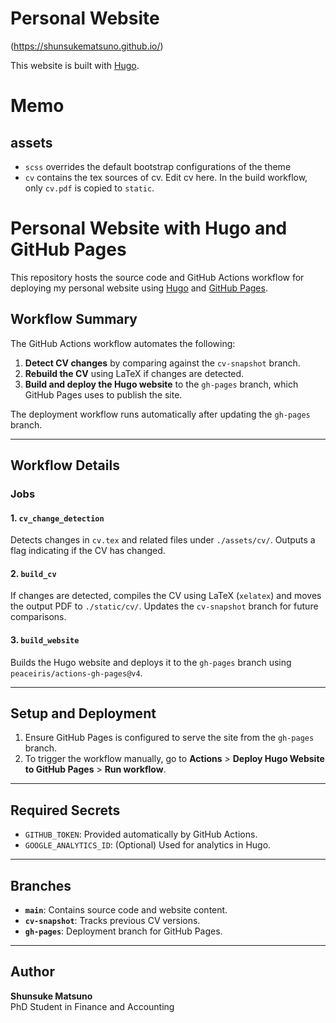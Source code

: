 # Personal Website
(https://shunsukematsuno.github.io/)

This website is built with [Hugo](https://gohugo.io/).


# Memo
## assets
- `scss` overrides the default bootstrap configurations of the theme
- `cv` contains the tex sources of cv. Edit cv here. In the build workflow, only `cv.pdf` is copied to `static`.


# Personal Website with Hugo and GitHub Pages

This repository hosts the source code and GitHub Actions workflow for deploying my personal website using [Hugo](https://gohugo.io/) and [GitHub Pages](https://pages.github.com/).

## Workflow Summary

The GitHub Actions workflow automates the following:
1. **Detect CV changes** by comparing against the `cv-snapshot` branch.
2. **Rebuild the CV** using LaTeX if changes are detected.
3. **Build and deploy the Hugo website** to the `gh-pages` branch, which GitHub Pages uses to publish the site.

The deployment workflow runs automatically after updating the `gh-pages` branch.

---

## Workflow Details

### Jobs

#### **1. `cv_change_detection`**
Detects changes in `cv.tex` and related files under `./assets/cv/`. Outputs a flag indicating if the CV has changed.

#### **2. `build_cv`**
If changes are detected, compiles the CV using LaTeX (`xelatex`) and moves the output PDF to `./static/cv/`. Updates the `cv-snapshot` branch for future comparisons.

#### **3. `build_website`**
Builds the Hugo website and deploys it to the `gh-pages` branch using `peaceiris/actions-gh-pages@v4`.

---

## Setup and Deployment

1. Ensure GitHub Pages is configured to serve the site from the `gh-pages` branch.
2. To trigger the workflow manually, go to **Actions** > **Deploy Hugo Website to GitHub Pages** > **Run workflow**.

---

## Required Secrets

- `GITHUB_TOKEN`: Provided automatically by GitHub Actions.
- `GOOGLE_ANALYTICS_ID`: (Optional) Used for analytics in Hugo.

---

## Branches

- **`main`**: Contains source code and website content.
- **`cv-snapshot`**: Tracks previous CV versions.
- **`gh-pages`**: Deployment branch for GitHub Pages.

---

## Author

**Shunsuke Matsuno**  
PhD Student in Finance and Accounting
